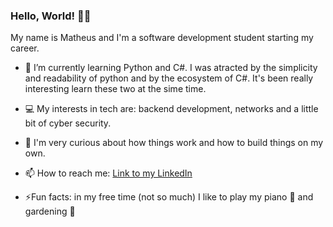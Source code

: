 ### Hello, World! 👋😃

My name is Matheus and I'm a software development student starting my career. 

- 🌱 I’m currently learning Python and C#. I was atracted by the simplicity and readability of python and by the ecosystem of C#. It's been really interesting learn these two at the sime time.

- 💻 My interests in tech are: backend development, networks and a little bit of cyber security.

- 🔭 I'm very curious about how things work and how to build things on my own.

- 📫 How to reach me: [Link to my LinkedIn](https://www.linkedin.com/in/matheus-ziantoni-pascui/)

- ⚡Fun facts: in my free time (not so much) I like to play my piano 🎹 and gardening 🌳


<!--
**matheuspascui/matheuspascui** is a ✨ _special_ ✨ repository because its `README.md` (this file) appears on your GitHub profile.

Here are some ideas to get you started:

- 🔭 I’m currently working on ...
- 🌱 I’m currently learning ...
- 👯 I’m looking to collaborate on ...
- 🤔 I’m looking for help with ...
- 💬 Ask me about ...
- 📫 How to reach me: ...
- 😄 Pronouns: ...
- ⚡ Fun fact: ...
-->
